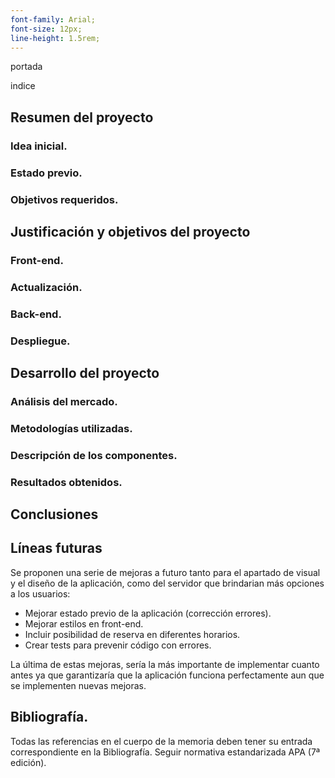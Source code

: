 ```yaml
---
font-family: Arial;
font-size: 12px;
line-height: 1.5rem;
---
```


portada

indice

## Resumen del proyecto

### Idea inicial.

### Estado previo.

### Objetivos requeridos.

## Justificación y objetivos del proyecto

### Front-end.

### Actualización.

### Back-end.

### Despliegue.

## Desarrollo del proyecto

### Análisis del mercado.

### Metodologías utilizadas.

### Descripción de los componentes.

### Resultados obtenidos.

## Conclusiones

## Líneas futuras

Se proponen una serie de mejoras a futuro tanto para el apartado de visual y el diseño de la aplicación, como del servidor que brindarian más opciones a los usuarios:

- Mejorar estado previo de la aplicación (corrección errores).
- Mejorar estilos en front-end.
- Incluir posibilidad de reserva en diferentes horarios.
- Crear tests para prevenir código con errores.

La última de estas mejoras, sería la más importante de implementar cuanto antes ya que garantizaría que la aplicación funciona perfectamente aun que se implementen nuevas mejoras.

## Bibliografía.

Todas las referencias en el cuerpo de la memoria deben tener su entrada correspondiente en la Bibliografía. Seguir normativa estandarizada APA (7ª edición).
